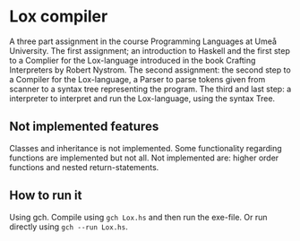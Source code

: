 ﻿# Lox compiler
A three part assignment in the course Programming Languages at Umeå University. 
The first assignment; an introduction to Haskell and the first step to a Complier for the Lox-language introduced in the book Crafting Interpreters by Robert Nystrom. 
The second assignment: the second step to a Compiler for the Lox-language, a Parser to parse tokens given from scanner to a syntax tree representing the program.
The third and last step: a interpreter to interpret and run the Lox-language, using the syntax Tree.

## Not implemented features 
Classes and inheritance is not implemented. Some functionality regarding functions are implemented but not all. Not implemented are: higher order functions and nested return-statements. 

## How to run it 
Using gch. 
Compile using ```gch Lox.hs``` and then run the exe-file.
Or run directly using ```gch --run Lox.hs```.
